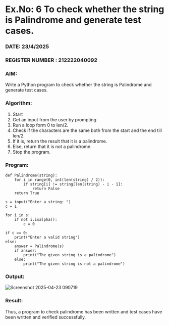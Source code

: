 # Ex.No: 6 To check whether the string is Palindrome and generate test cases.

### DATE: 23/4/2025                                                                           
### REGISTER NUMBER : 212222040092
### AIM: 
Write a Python program to check whether the string is Palindrome and generate test cases. 
### Algorithm:
1. Start
2. Get an input from the user by prompting 
3. Run a loop form 0 to len/2.
4. Check if the characters are the same both from the start and the end till len/2. 
5. If it is, return the result that it is a palindrome.
6. Else, return that it is not a palindrome. 
7. Stop the program.
### Program:
```
def Palindrome(string): 
    for i in range(0, int(len(string) / 2)): 
        if string[i] != string[len(string) - i - 1]: 
            return False 
    return True 

s = input("Enter a string: ") 
c = 1 

for i in s: 
    if not i.isalpha(): 
        c = 0 

if c == 0: 
    print("Enter a valid string") 
else:
    answer = Palindrome(s) 
    if answer: 
        print("The given string is a palindrome") 
    else: 
        print("The given string is not a palindrome")
```



### Output:
![Screenshot 2025-04-23 090719](https://github.com/user-attachments/assets/609c3133-58ab-42d0-9825-ccf551ffc358)





### Result:
Thus, a program to check palindrome has been written and test cases have been written and verified successfully.
